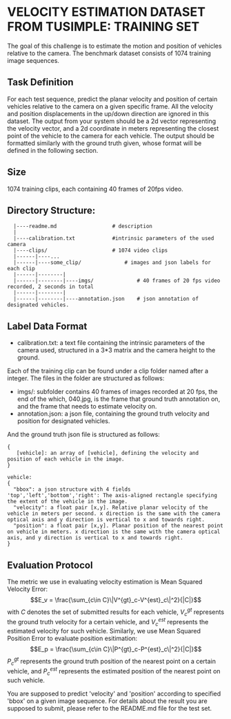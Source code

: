 # VELOCITY ESTIMATION DATASET FROM TUSIMPLE: TRAINING SET

The goal of this challenge is to estimate the motion and position of vehicles relative to the camera. The benchmark dataset consists of 1074 training image sequences. 

## Task Definition
For each test sequence, predict the planar velocity and position of certain vehicles relative to the camera on a given specific frame. All the velocity and position displacements in the up/down direction are ignored in this dataset. The output from your system should be a 2d vector representing the velocity vector, and a 2d coordinate in meters representing the closest point of the vehicle to the camera for each vehicle. The output should be formatted similarly with the ground truth given, whose format will be defined in the following section.

## Size 
1074 training clips, each containing 40 frames of 20fps video.

## Directory Structure:
      |----readme.md                  # description
      |
      |----calibration.txt            #intrinsic parameters of the used camera
      |----clips/                     # 1074 video clips
      |------|----...
      |------|----some_clip/              # images and json labels for each clip
      |------|--------|
      |------|--------|----imgs/              # 40 frames of 20 fps video recorded, 2 seconds in total
      |------|--------|
      |------|--------|----annotation.json    # json annotation of designated vehicles.

## Label Data Format
 - calibration.txt: a text file containing the intrinsic parameters of the camera used, structured in a 3*3 matrix and the camera height to the ground.

Each of the training clip can be found under a clip folder named after a integer.
The files in the folder are structured as follows:
 - imgs/:  subfolder contains 40 frames of images recorded at 20 fps, the end of the which, 040.jpg, is the frame that ground truth annotation on, and the frame that needs to estimate velocity on.
 - annotation.json: a json file, containing the ground truth velocity and position for designated vehicles.

And the ground truth json file is structured as follows:
```
{ 
   [vehicle]: an array of [vehicle], defining the velocity and position of each vehicle in the image.
}

vehicle:
{
  "bbox": a json structure with 4 fields 'top','left','bottom','right': The axis-aligned rectangle specifying the extent of the vehicle in the image.
  "velocity": a float pair [x,y]. Relative planar velocity of the vehicle in meters per second. x direction is the same with the camera optical axis and y direction is vertical to x and towards right.
  "position": a float pair [x,y]. Planar position of the nearest point on vehicle in meters. x direction is the same with the camera optical axis, and y direction is vertical to x and towards right.
}
```

## Evaluation Protocol
The metric we use in evaluating velocity estimation is Mean Squared Velocity Error:
$$E_v = \frac{\sum_{c\in C}\|V^{gt}_c-V^{est}_c\|^2}{|C|}$$
with $C$ denotes the set of submitted results for each vehicle, $V^{gt}_c$ represents the ground truth velocity for a certain vehicle, and $V^{est}_c$ represents the estimated velocity for such vehicle. Similarly, we use Mean Squared Position Error to evaluate position esitimation: 
$$E_p = \frac{\sum_{c\in C}\|P^{gt}_c-P^{est}_c\|^2}{|C|}$$
$P^{gt}_c$ represents the ground truth position of the nearest point on a certain vehicle, and $P^{est}_c$ represents the estimated position of the nearest point on such vehicle.

You are supposed to predict 'velocity' and 'position' according to specified 'bbox' on a given image sequence. For details about the result you are supposed to submit, please refer to the README.md file for the test set.
